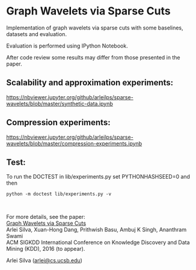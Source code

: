 # Graph Wavelets via Sparse Cuts

Implementation of graph wavelets via sparse cuts with some baselines, datasets and evaluation.

Evaluation is performed using IPython Notebook.

After code review some results may differ from those presented in the paper.

Scalability and approximation experiments:
-----------------------
https://nbviewer.jupyter.org/github/arleilps/sparse-wavelets/blob/master/synthetic-data.ipynb

Compression experiments:
-----------------------
https://nbviewer.jupyter.org/github/arleilps/sparse-wavelets/blob/master/compression-experiments.ipynb

Test:
------
To run the DOCTEST in lib/experiments.py set PYTHONHASHSEED=0 and then
```
python -m doctest lib/experiments.py -v
```
<br />

For more details, see the paper:  
[Graph Wavelets via Sparse Cuts ](http://arxiv.org/abs/1602.03320 "")  
Arlei Silva, Xuan-Hong Dang, Prithwish Basu, Ambuj K Singh, Ananthram Swami  
ACM SIGKDD International Conference on Knowledge Discovery and Data Mining (KDD), 2016 (to appear). 

Arlei Silva (arlei@cs.ucsb.edu)

